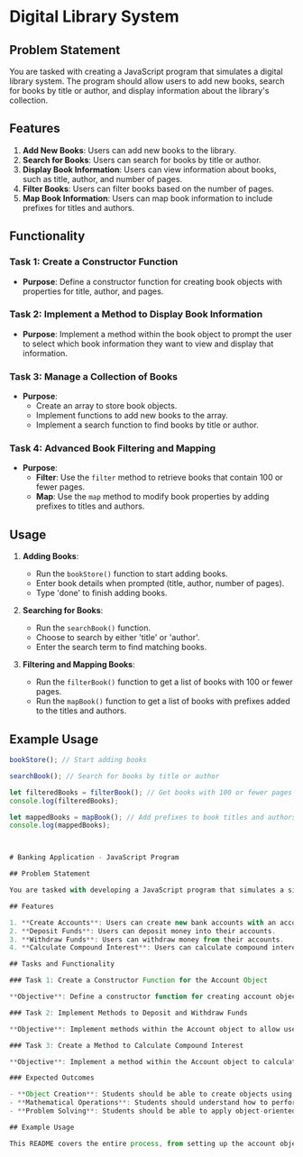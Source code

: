 # Digital Library System

## Problem Statement

You are tasked with creating a JavaScript program that simulates a digital library system. The program should allow users to add new books, search for books by title or author, and display information about the library's collection.

## Features

1. **Add New Books**: Users can add new books to the library.
2. **Search for Books**: Users can search for books by title or author.
3. **Display Book Information**: Users can view information about books, such as title, author, and number of pages.
4. **Filter Books**: Users can filter books based on the number of pages.
5. **Map Book Information**: Users can map book information to include prefixes for titles and authors.

## Functionality

### Task 1: Create a Constructor Function

- **Purpose**: Define a constructor function for creating book objects with properties for title, author, and pages.

### Task 2: Implement a Method to Display Book Information

- **Purpose**: Implement a method within the book object to prompt the user to select which book information they want to view and display that information.

### Task 3: Manage a Collection of Books

- **Purpose**: 
  - Create an array to store book objects.
  - Implement functions to add new books to the array.
  - Implement a search function to find books by title or author.

### Task 4: Advanced Book Filtering and Mapping

- **Purpose**:
  - **Filter**: Use the `filter` method to retrieve books that contain 100 or fewer pages.
  - **Map**: Use the `map` method to modify book properties by adding prefixes to titles and authors.

## Usage

1. **Adding Books**:
   - Run the `bookStore()` function to start adding books.
   - Enter book details when prompted (title, author, number of pages).
   - Type 'done' to finish adding books.

2. **Searching for Books**:
   - Run the `searchBook()` function.
   - Choose to search by either 'title' or 'author'.
   - Enter the search term to find matching books.

3. **Filtering and Mapping Books**:
   - Run the `filterBook()` function to get a list of books with 100 or fewer pages.
   - Run the `mapBook()` function to get a list of books with prefixes added to the titles and authors.

## Example Usage

```js
bookStore(); // Start adding books

searchBook(); // Search for books by title or author

let filteredBooks = filterBook(); // Get books with 100 or fewer pages
console.log(filteredBooks);

let mappedBooks = mapBook(); // Add prefixes to book titles and authors
console.log(mappedBooks);



# Banking Application - JavaScript Program

## Problem Statement

You are tasked with developing a JavaScript program that simulates a simple banking application. The program should allow users to create accounts, deposit funds, withdraw funds, and calculate interest based on specified rates.

## Features

1. **Create Accounts**: Users can create new bank accounts with an account number, balance, and owner.
2. **Deposit Funds**: Users can deposit money into their accounts.
3. **Withdraw Funds**: Users can withdraw money from their accounts.
4. **Calculate Compound Interest**: Users can calculate compound interest based on the balance and a specified interest rate.

## Tasks and Functionality

### Task 1: Create a Constructor Function for the Account Object

**Objective**: Define a constructor function for creating account objects with properties for `accountNumber`, `balance`, and `owner`.

### Task 2: Implement Methods to Deposit and Withdraw Funds

**Objective**: Implement methods within the Account object to allow users to deposit and withdraw funds.

### Task 3: Create a Method to Calculate Compound Interest

**Objective**: Implement a method within the Account object to calculate compound interest based on the current balance and a specified interest rate.

### Expected Outcomes

- **Object Creation**: Students should be able to create objects using constructor functions and manipulate their properties and methods in JavaScript.
- **Mathematical Operations**: Students should understand how to perform basic mathematical operations and calculations using JavaScript.
- **Problem Solving**: Students should be able to apply object-oriented principles and mathematical concepts to solve real-world problems, such as financial calculations in a banking application.

## Example Usage

This README covers the entire process, from setting up the account object to implementing methods for managing funds and calculating interest. The banking application simulation should give students a strong foundation in object-oriented programming, mathematical calculations, and real-world problem-solving using JavaScript.
